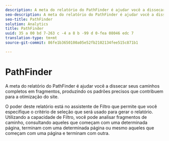 ```yaml
---
description: A meta do relatório do PathFinder é ajudar você a dissecar seus caminhos completos em fragmentos, produzindo os padrões precisos que contribuem para a otimização do site.
seo-description: A meta do relatório do PathFinder é ajudar você a dissecar seus caminhos completos em fragmentos, produzindo os padrões precisos que contribuem para a otimização do site.
seo-title: PathFinder
solution: Analytics
title: PathFinder
uuid: 35 a 00 bd 7-263 c -4 a 8 b -99 d 0-fea 08046 edc 7
translation-type: tm+mt
source-git-commit: 86fe1b3650100a05e52fb2102134fee515c871b1

---
```



# PathFinder

A meta do relatório do PathFinder é ajudar você a dissecar seus caminhos completos em fragmentos, produzindo os padrões precisos que contribuem para a otimização do site.

O poder deste relatório está no assistente de Filtro que permite que você especifique o critério de seleção que será usado para gerar o relatório. Utilizando a capacidade de Filtro, você pode analisar fragmentos de caminho, consultando aqueles que começam com uma determinada página, terminam com uma determinada página ou mesmo aqueles que começam com uma página e terminam com outra.
